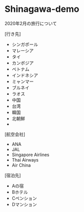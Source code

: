 # Shinagawa-demo

2020年2月の旅行について

[行き先]
- シンガポール  
- マレーシア  
- タイ  
- カンボジア  
- ベトナム  
- インドネシア  
- ミャンマー  
- ブルネイ  
- ラオス  
- 中国  
- 台湾  
- 韓国  
- 北朝鮮  
- 
[航空会社]
- ANA
- JAL
- Singapore Airlines
- Thai Airways
- Air China  

[宿泊先]
- Aの宿  
- Bホテル  
- Cペンション  
- Dマンション  
